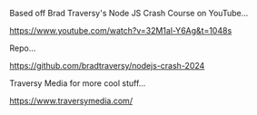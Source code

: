 Based off Brad Traversy's Node JS Crash Course on YouTube...

https://www.youtube.com/watch?v=32M1al-Y6Ag&t=1048s

Repo...

https://github.com/bradtraversy/nodejs-crash-2024

Traversy Media for more cool stuff...

https://www.traversymedia.com/
